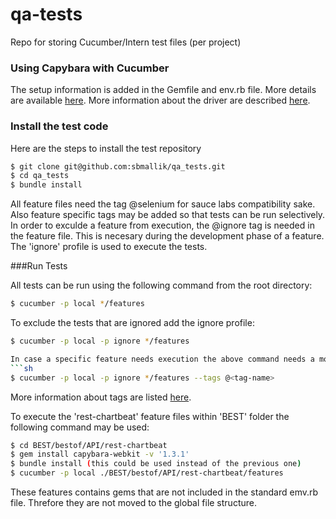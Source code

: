 # qa-tests
Repo for storing Cucumber/Intern test files (per project)

### Using Capybara with Cucumber

The setup information is added in the Gemfile and env.rb file. More details are available [here](https://github.com/jnicklas/capybara#using-capybara-with-cucumber).  More information about the driver are described [here](https://github.com/jnicklas/capybara#drivers). 

### Install the test code

Here are the steps to install the test repository
```sh
$ git clone git@github.com:sbmallik/qa_tests.git
$ cd qa_tests
$ bundle install
```

All feature files need the tag @selenium for sauce labs compatibility sake. Also feature specific tags may be added so that tests can be run selectively. In order to exculde a feature from execution, the @ignore tag is needed in the feature file. This is necesary during the development phase of a feature. The 'ignore' profile is used to execute the tests. 

###Run Tests

All tests can be run using the following command from the root directory:
```sh
$ cucumber -p local */features 
```

To exclude the tests that are ignored add the ignore profile:
```sh
$ cucumber -p local -p ignore */features 

In case a specific feature needs execution the above command needs a modification:
```sh
$ cucumber -p local -p ignore */features --tags @<tag-name>
```
More information about tags are listed [here](https://github.com/cucumber/cucumber/wiki/Tags). 

To execute the 'rest-chartbeat' feature files within 'BEST' folder the following command may be used:
```sh
$ cd BEST/bestof/API/rest-chartbeat
$ gem install capybara-webkit -v '1.3.1'
$ bundle install (this could be used instead of the previous one)
$ cucumber -p local ./BEST/bestof/API/rest-chartbeat/features
```
These features contains gems that are not included in the standard emv.rb file. Threfore they are not moved to the global file structure. 
